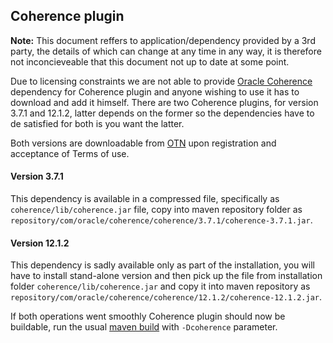---
---

Coherence plugin
----------------

**Note:** This document reffers to application/dependency provided by a 3rd party, the details of which can change at any time in any way, it is therefore not inconcieveable that this document not up to date at some point.

Due to licensing constraints we are not able to provide [Oracle Coherence](http://www.oracle.com/technetwork/middleware/coherence/overview/index.html) dependency for Coherence plugin and anyone wishing to use it has to download and add it himself. There are two Coherence plugins, for version 3.7.1 and 12.1.2, latter depends on the former so the dependencies have to de satisfied for both is you want the latter.

Both versions are downloadable from [OTN](http://www.oracle.com/technetwork/middleware/coherence/downloads/coherence-archive-165749.html) upon registration and acceptance of Terms of use.

#### Version 3.7.1

This dependency is available in a compressed file, specifically as `coherence/lib/coherence.jar` file, copy into maven repository folder as `repository/com/oracle/coherence/coherence/3.7.1/coherence-3.7.1.jar`.

#### Version 12.1.2

This dependency is sadly available only as part of the installation, you will have to install stand-alone version and then pick up the file from installation folder `coherence/lib/coherence.jar` and copy it into maven repository as `repository/com/oracle/coherence/coherence/12.1.2/coherence-12.1.2.jar`.

If both operations went smoothly Coherence plugin should now be buildable, run the usual [maven build]({{page.path_to_root}}getting_started/building_binaries.html) with `-Dcoherence` parameter.